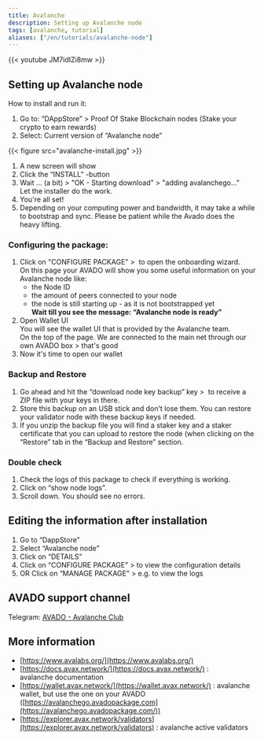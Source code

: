 ```yaml
---
title: Avalanche
description: Setting up Avalanche node
tags: [avalanche, tutorial]
aliases: ["/en/tutorials/avalanche-node"]
---
```


{{< youtube JM7idIZi8mw >}}

## Setting up Avalanche node

How to install and run it:

1.  Go to: “DAppStore” > Proof Of Stake Blockchain nodes (Stake your crypto to earn rewards)
2.  Select: Current version of “Avalanche node” 

 {{< figure src="avalanche-install.jpg" >}}

1.  A new screen will show
2.  Click the “INSTALL” -button
3.  Wait … (a bit) > "OK - Starting download" > "adding avalanchego…"  
    Let the installer do the work.
4.  You're all set!
5.  Depending on your computing power and bandwidth, it may take a while to bootstrap and sync. Please be patient while the Avado does the heavy lifting.

### Configuring the package:

1.  Click on "CONFIGURE PACKAGE" >  to open the onboarding wizard.  
    On this page your AVADO will show you some useful information on your Avalanche node like:
    *   the Node ID
    *   the amount of peers connected to your node
    *   the node is still starting up - as it is not bootstrapped yet  
        **Wait till you see the message: “Avalanche node is ready”**
2.  Open Wallet UI  
    You will see the wallet UI that is provided by the Avalanche team.  
    On the top of the page. We are connected to the main net through our own AVADO box > that's good
3.  Now it's time to open our wallet

### Backup and Restore

1.  Go ahead and hit the “download node key backup” key >  to receive a ZIP file with your keys in there.
2.  Store this backup on an USB stick and don't lose them. You can restore your validator node with these backup keys if needed.
3.  If you unzip the backup file you will find a staker key and a staker certificate that you can upload to restore the node (when clicking on the “Restore” tab in the “Backup and Restore” section.

### Double check

1. Check the logs of this package to check if everything is working.
1.  Click on “show node logs”.
1. Scroll down. You should see no errors.

## Editing the information after installation

1.  Go to “DappStore”
2.  Select “Avalanche node”
3.  Click on “DETAILS”
4.  Click on “CONFIGURE PACKAGE" > to view the configuration details
5.  OR Click on “MANAGE PACKAGE" > e.g. to view the logs

AVADO support channel
---------------------

Telegram: [AVADO - Avalanche Club](https://t.me/joinchat/D4QD8TVcn3pzSve1) 

More information
----------------

* [https://www.avalabs.org/](https://www.avalabs.org/)
* [https://docs.avax.network/](https://docs.avax.network/) : avalanche documentation
* [https://wallet.avax.network/](https://wallet.avax.network/) : avalanche wallet, but use the one on your AVADO ([https://avalanchego.avadopackage.com](https://avalanchego.avadopackage.com/))
* [https://explorer.avax.network/validators](https://explorer.avax.network/validators) : avalanche active validators